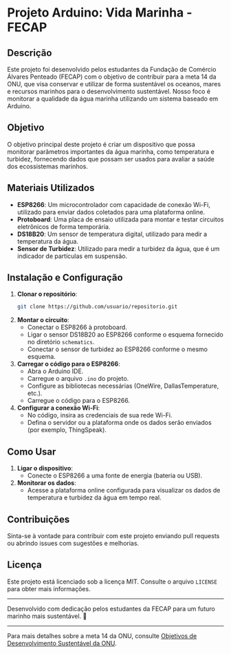 # Projeto Arduino: Vida Marinha - FECAP

## Descrição

Este projeto foi desenvolvido pelos estudantes da Fundação de Comércio Álvares Penteado (FECAP) com o objetivo de contribuir para a meta 14 da ONU, que visa conservar e utilizar de forma sustentável os oceanos, mares e recursos marinhos para o desenvolvimento sustentável. Nosso foco é monitorar a qualidade da água marinha utilizando um sistema baseado em Arduino.

## Objetivo

O objetivo principal deste projeto é criar um dispositivo que possa monitorar parâmetros importantes da água marinha, como temperatura e turbidez, fornecendo dados que possam ser usados para avaliar a saúde dos ecossistemas marinhos.

## Materiais Utilizados

- **ESP8266**: Um microcontrolador com capacidade de conexão Wi-Fi, utilizado para enviar dados coletados para uma plataforma online.
- **Protoboard**: Uma placa de ensaio utilizada para montar e testar circuitos eletrônicos de forma temporária.
- **DS18B20**: Um sensor de temperatura digital, utilizado para medir a temperatura da água.
- **Sensor de Turbidez**: Utilizado para medir a turbidez da água, que é um indicador de partículas em suspensão.

## Instalação e Configuração

1. **Clonar o repositório**:
    ```bash
    git clone https://github.com/usuario/repositorio.git
    ```
2. **Montar o circuito**:
   - Conectar o ESP8266 à protoboard.
   - Ligar o sensor DS18B20 ao ESP8266 conforme o esquema fornecido no diretório `schematics`.
   - Conectar o sensor de turbidez ao ESP8266 conforme o mesmo esquema.
3. **Carregar o código para o ESP8266**:
   - Abra o Arduino IDE.
   - Carregue o arquivo `.ino` do projeto.
   - Configure as bibliotecas necessárias (OneWire, DallasTemperature, etc.).
   - Carregue o código para o ESP8266.
4. **Configurar a conexão Wi-Fi**:
   - No código, insira as credenciais de sua rede Wi-Fi.
   - Defina o servidor ou a plataforma onde os dados serão enviados (por exemplo, ThingSpeak).

## Como Usar

1. **Ligar o dispositivo**:
   - Conecte o ESP8266 a uma fonte de energia (bateria ou USB).
2. **Monitorar os dados**:
   - Acesse a plataforma online configurada para visualizar os dados de temperatura e turbidez da água em tempo real.

## Contribuições

Sinta-se à vontade para contribuir com este projeto enviando pull requests ou abrindo issues com sugestões e melhorias.

## Licença

Este projeto está licenciado sob a licença MIT. Consulte o arquivo `LICENSE` para obter mais informações.

---

Desenvolvido com dedicação pelos estudantes da FECAP para um futuro marinho mais sustentável. 🌊

---

Para mais detalhes sobre a meta 14 da ONU, consulte [Objetivos de Desenvolvimento Sustentável da ONU](https://www.un.org/sustainabledevelopment/oceans/).
